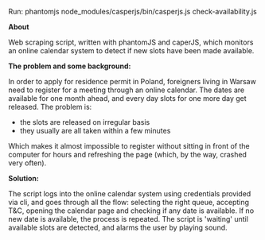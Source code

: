 Run: phantomjs node_modules/casperjs/bin/casperjs.js check-availability.js <login> <password> <date>

**About**

Web scraping script, written with phantomJS and caperJS, which monitors an online calendar system to detect if new slots have been made available.

**The problem and some background:**

In order to apply for residence permit in Poland, foreigners living in Warsaw need to register for a meeting through an online calendar. The dates are available for one month ahead, and every day slots for one more day get released. The problem is:
- the slots are released on irregular basis
- they usually are all taken within a few minutes

Which makes it almost impossible to register without sitting in front of the computer for hours and refreshing the page (which, by the way, crashed very often).

**Solution:**

The script logs into the online calendar system using credentials provided via cli, and goes through all the flow: selecting the right queue, accepting T&C, opening the calendar page and checking if any date is available. If no new date is available, the process is repeated. The script is 'waiting' until available slots are detected, and alarms the user by playing sound.
